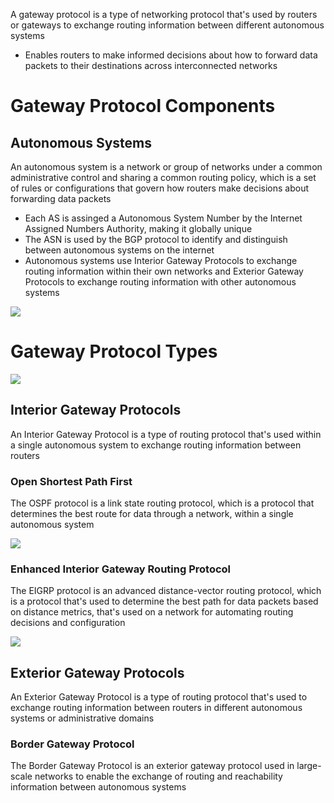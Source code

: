 A gateway protocol is a type of networking protocol that's used by routers or gateways to exchange routing information between different autonomous systems

* Enables routers to make informed decisions about how to forward data packets to their destinations across interconnected networks

# Gateway Protocol Components

## Autonomous Systems

An autonomous system is a network or group of networks under a common administrative control and sharing a common routing policy, which is a set of rules or configurations that govern how routers make decisions about forwarding data packets

* Each AS is assinged a Autonomous System Number by the Internet Assigned Numbers Authority, making it globally unique
* The ASN is used by the BGP protocol to identify and distinguish between autonomous systems on the internet
* Autonomous systems use Interior Gateway Protocols to exchange routing information within their own networks and Exterior Gateway Protocols to exchange routing information with other autonomous systems

![](https://github.com/JonmarCorpuz/SecondBrain/blob/main/Assets/Whitespace.png)

# Gateway Protocol Types

![](https://github.com/JonmarCorpuz/SecondBrain/blob/main/Assets/IGP_EGP.jpg)

## Interior Gateway Protocols

An Interior Gateway Protocol is a type of routing protocol that's used within a single autonomous system to exchange routing information between routers

### Open Shortest Path First

The OSPF protocol is a link state routing protocol, which is a protocol that determines the best route for data through a network, within a single autonomous system

![](https://github.com/JonmarCorpuz/SecondBrain/blob/main/Assets/The-Role-of-the-Area-Border-Router-ABR.png)

### Enhanced Interior Gateway Routing Protocol

The EIGRP protocol is an advanced distance-vector routing protocol, which is a protocol that's used to determine the best path for data packets based on distance metrics, that's used on a network for automating routing decisions and configuration

![](https://github.com/JonmarCorpuz/SecondBrain/blob/main/Assets/Whitespace.png)

## Exterior Gateway Protocols

An Exterior Gateway Protocol is a type of routing protocol that's used to exchange routing information between routers in different autonomous systems or administrative domains

### Border Gateway Protocol

The Border Gateway Protocol is an exterior gateway protocol used in large-scale networks to enable the exchange of routing and reachability information between autonomous systems
